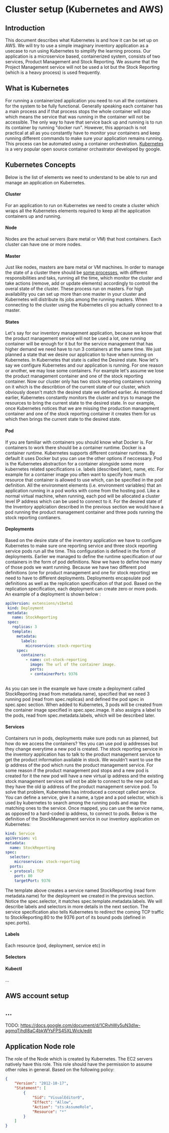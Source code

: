 # Cluster setup (Kubernetes and AWS)

## Introduction
This document describes what Kubernetes is and how it can be set up on AWS. We will try to use a simple imaginary inventory application as a usecase to run using Kubernetes to simplify the learning process. Our application is a microservice based, containerized system, consists of two services, Product Management and Stock Reporting. We assume that the Project Management service will not be used a lot but the Stock Reporting (which is a heavy process) is used frequently. 

## What is Kubernetes
For running a containerized application you need to run all the containers for the system to be fully functional. Generally speaking each container has a main process and if that process stops the whole container will stop which means the service that was running in the container will not be accessible. The only way to have that service back up and running is to run its container by running "docker run". However, this approach is not practical at all as you constantly have to monitor your containers and keep running different commands to make sure your application remains running. This process can be automated using a container orchestration. [Kubernetes](https://kubernetes.io/docs/concepts/overview/what-is-kubernetes/) is a very popular open source container orchastrator developed by google. 

## Kubernetes Concepts
Below is the list of elements we need to understand to be able to run and manage an application on Kubernetes.

#### Cluster
For an application to run on Kubernetes we need to create a cluster which wraps all the Kubernetes elements required to keep all the application containers up and running. 

#### Node
Nodes are the actual servers (bare metal or VM) that host containers. Each cluster can have one or more nodes.

#### Master
Just like nodes, masters are bare metal or VM machines. In order to manage the state of a cluster there should be [some processes](https://kubernetes.io/docs/concepts/overview/components/#master-components), with different responsibilities and taks, running all the time, which monitor the cluster and take actions (remove, add or update elements) accordingly to controll the overal state of the cluster. These process run on masters. For high availability you can set up more than one master in your cluster and Kubernetes will distribute its jobs among the running masters. When connecting to the cluster using the Kubernetes cli you actually connect to a master.

#### States
Let's say for our inventory management application, because we know that the product management service will not be used a lot, one running container will be enough for it but for the service management that has higher demand we need have to run 3 containers at the same time. We just planned a state that we desire our application to have when running on Kubernetes. In Kubernetes that state is called the Desired state. Now let's say we configure Kubernetes and our application is running. For one reason or another, we may lose some containers. For example let's assume we lose the product management container and one of the stock reporting container. Now our cluster only has two stock reporting containers running on it which is the describtion of the current state of our cluster, which obviously doesn't match the desired state we defined earlier. As mentioned earlier, Kubernetes constantly monitors the cluster and trys to manage the resources to bring the current state to the desired state. In our example, once Kubernetes notices that we are missing the production management container and one of the stock reporting container it creates them for us which then brings the current state to the desired state.

#### Pod
If you are familiar with containers you should know what Docker is. For containers to work there should be a container runtime. Docker is a container runtime. Kubernetes supports different container runtimes. By default it uses Docker but you can use the other options if neccessary. Pod is the Kubernetes abstraction for a container alongside some more kubernetes related specifications i.e. labels (described later), name, etc. For example for a container image you often want to specify how much resource that container is allowed to use which, can be specified in the pod definition. All the environment elements (i.e. environment variables) that an application running in a pod works with come from the hosting pod. Like a normal virtual machine, when running, each pod will be allocated a cluster level IP address which can be used to connect to it. For the desired state of the Inventory applciation described in the previous section we would have a pod running the product management container and three pods running the stock reporting contianers.

#### Deployments
Based on the desire state of the inventory application we have to configure Kubernetes to make sure one reporting service and three stock reporting service pods run all the time. This configuration is defined in the form of deployments. Earlier we managed to define the runtime specification of our containers in the form of pod definitions. Now we have to define how many of those pods we want running. Because we have two different pod definitions (one for product management and one for stock reporting) we need to have to different deployments. Deployments encapsulate pod definitions as well as the replication specification of that pod. Based on the replication specification, each deployment can create zero or more pods. An example of a deployment is shown below :

```yaml
apiVersion: extensions/v1beta1
 kind: Deployment
 metadata:
   name: StockReporting
 spec:
   replicas: 3
   template:
     metadata:
       labels:
         microservice: stock-reporting
     spec:
       containers:
         - name: cnt-stock-reporting
           image: The url of the container image.           
           ports:
           - containerPort: 9376
             
```

As you can see in the example we have create a deployment called StockReporting (read from metadata.name), specified that we need 3 running pod (read from spec.replicas) and defined the pod spec in spec.spec section. When added to Kubernetes, 3 pods will be created from the container image specified in spec.spec.image. It also assigns a label to the pods, read from spec.metadata.labels, which will be described later.

#### Services
Containers run in pods, deployments make sure pods run as planned, but how do we access the containers? Yes you can use pod ip addresses but they change everytime a new pod is created. The stock reporting service in the inventory application has to talk to the product management service to get the product information available in stock. We wouldn't want to use the ip address of the pod which runs the product management service. For some reason if the product management pod stops and a new pod is created for it the new pod will have a new virtual ip address and the existing stock management services will not be able to connect to the new pod as they have the old ip address of the product management service pod. To solve that problem, Kubernetes has introduced a concept called service. You can define a service, give it a name, a type and a pod selector, which is used by kubernetes to search among the running pods and map the matching ones to the service. Once mapped, you can use the service name, as opposed to a hard-coded ip address, to connect to pods. 
Below is the definition of the StockManagement service in our inventory application on Kubernetes:

```yaml
kind: Service
apiVersion: v1
metadata:
  name: StockReporting
spec:
  selector:
    microservice: stock-reporting
  ports:
  - protocol: TCP
    port: 80
    targetPort: 9376

```
The template above creates a service named StockReporting (read form metadata.name) for the deployment we created in the previous section. Notice the spec.selector, it matches spec.template.metadata.labels. We will describe labels and selectors in more details in the next section. The service specification also tells Kubernetes to redirect the coming TCP traffic to StockReporting:80 to the 9376 port of its bound pods (defined in spec.ports).


#### Labels
Each resource (pod, deployment, service etc) in 


#### Selectors



#### Kubectl
...

## AWS account setup

## ...

TODO: https://docs.google.com/document/d/1CRvhWy5uN3dIw-agmqTjhdl8aC4bkWYsFPS45XLWick/edit

## Application Node role
The role of the Node which is created by Kubernetes. The EC2 servers natively have this role. This role should have the permission to assume other roles in general. Based on the following policy:
```json
{
    "Version": "2012-10-17",
    "Statement": [
        {
            "Sid": "VisualEditor0",
            "Effect": "Allow",
            "Action": "sts:AssumeRole",
            "Resource": "*"
        }
    ]
}
```
